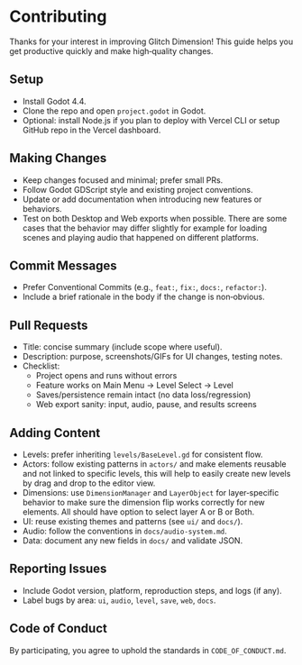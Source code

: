 # Contributing

Thanks for your interest in improving Glitch Dimension! This guide helps you get productive quickly and make high‑quality changes.

## Setup

- Install Godot 4.4.
- Clone the repo and open `project.godot` in Godot.
- Optional: install Node.js if you plan to deploy with Vercel CLI or setup GitHub repo in the Vercel dashboard.

## Making Changes

- Keep changes focused and minimal; prefer small PRs.
- Follow Godot GDScript style and existing project conventions.
- Update or add documentation when introducing new features or behaviors.
- Test on both Desktop and Web exports when possible. There are some cases that the behavior may differ slightly for example for loading scenes and playing audio that happened on different platforms.

## Commit Messages

- Prefer Conventional Commits (e.g., `feat:`, `fix:`, `docs:`, `refactor:`).
- Include a brief rationale in the body if the change is non‑obvious.

## Pull Requests

- Title: concise summary (include scope where useful).
- Description: purpose, screenshots/GIFs for UI changes, testing notes.
- Checklist:
  - Project opens and runs without errors
  - Feature works on Main Menu → Level Select → Level
  - Saves/persistence remain intact (no data loss/regression)
  - Web export sanity: input, audio, pause, and results screens

## Adding Content

- Levels: prefer inheriting `levels/BaseLevel.gd` for consistent flow.
- Actors: follow existing patterns in `actors/` and make elements reusable and not linked to specific levels, this will help to easily create new levels by drag and drop to the editor view.
- Dimensions: use `DimensionManager` and `LayerObject` for layer‑specific behavior to make sure the dimension flip works correctly for new elements. All should have option to select layer A or B or Both.
- UI: reuse existing themes and patterns (see `ui/` and `docs/`).
- Audio: follow the conventions in `docs/audio-system.md`.
- Data: document any new fields in `docs/` and validate JSON.

## Reporting Issues

- Include Godot version, platform, reproduction steps, and logs (if any).
- Label bugs by area: `ui`, `audio`, `level`, `save`, `web`, `docs`.

## Code of Conduct

By participating, you agree to uphold the standards in `CODE_OF_CONDUCT.md`.
